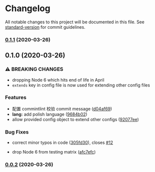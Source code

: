 # Changelog

All notable changes to this project will be documented in this file. See [standard-version](https://github.com/conventional-changelog/standard-version) for commit guidelines.

### [0.1.1](https://github.com/youngjuning/conventional-commits-demo/compare/v0.1.0...v0.1.1) (2020-03-26)

## 0.1.0 (2020-03-26)

### ⚠ BREAKING CHANGES

- dropping Node 6 which hits end of life in April
- `extends` key in config file is now used for extending other config files

### Features

- 配置 commintlint 校验 commit message ([d04af69](https://github.com/youngjuning/conventional-commits-demo/commit/d04af69496367377d6a3d9ab30bb9f4238e0c20d))
- **lang:** add polish language ([9684b02](https://github.com/youngjuning/conventional-commits-demo/commit/9684b026b6dd06543e86881a04adac88914a0935))
- allow provided config object to extend other configs ([92077ee](https://github.com/youngjuning/conventional-commits-demo/commit/92077eea1af7675a2d33552ec7481ea2f4634087))

### Bug Fixes

- correct minor typos in code ([305fd30](https://github.com/youngjuning/conventional-commits-demo/commit/305fd30228fc32ddfed2b993f0f6103535a0c92d)), closes [#12](https://github.com/youngjuning/conventional-commits-demo/issues/12)

* drop Node 6 from testing matrix ([afc7efc](https://github.com/youngjuning/conventional-commits-demo/commit/afc7efcd221dde464ca6d45145d7a5559c9f7d3f))

### [0.0.2](https://github.com/youngjuning/conventional-commits-demo/compare/v2.0.0...v0.0.2) (2020-03-26)
